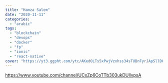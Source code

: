 ```yaml
---
title: "Hamza Salem"
date: "2020-11-11"
categories:
  - "arabic"
tags:
  - "blockchain"
  - "devops"
  - "docker"
  - "fp"
  - "ionic"
  - "react-native"
cover: "https://yt3.ggpht.com/ytc/AKedOLTs5xPwjVzxhss34sTUBnFyrJApSllD0pa3oQaOhw=s88-c-k-c0x00ffffff-no-rj"
---
```


https://www.youtube.com/channel/UCxZp6CoTTb303ukDUllvpsA

